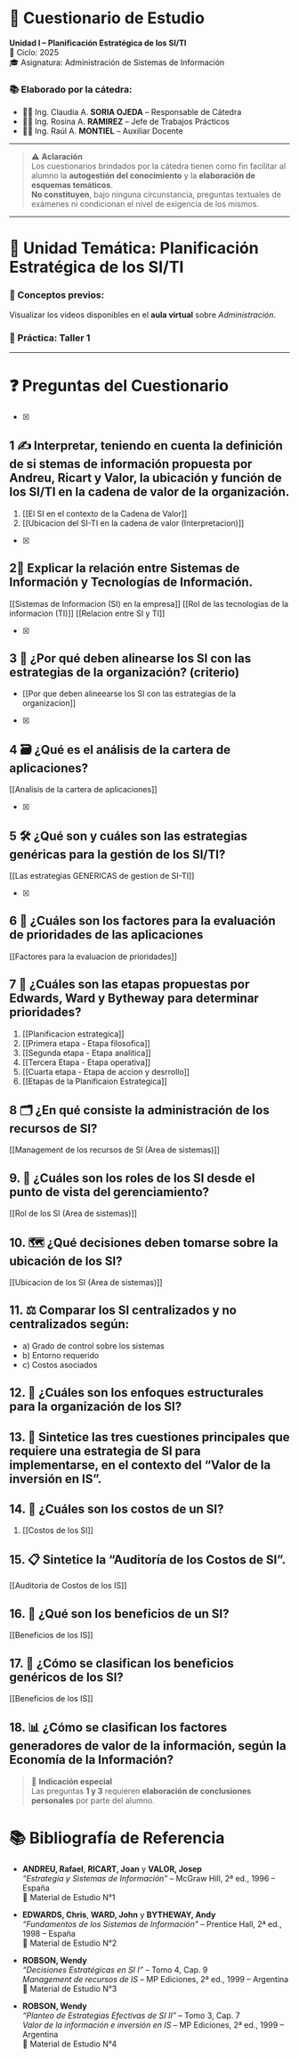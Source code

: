 # 📝 Cuestionario de Estudio  
**Unidad I – Planificación Estratégica de los SI/TI**  
📆 Ciclo: 2025  
🎓 Asignatura: Administración de Sistemas de Información  

### 📚 Elaborado por la cátedra:
- 👩‍🏫 Ing. Claudia A. **SORIA OJEDA** – Responsable de Cátedra  
- 👩‍💼 Ing. Rosina A. **RAMIREZ** – Jefe de Trabajos Prácticos  
- 👨‍💻 Ing. Raúl A. **MONTIEL** – Auxiliar Docente  

---

> ⚠️ **Aclaración**  
Los cuestionarios brindados por la cátedra tienen como fin facilitar al alumno la **autogestión del conocimiento** y la **elaboración de esquemas temáticos**.  
**No constituyen**, bajo ninguna circunstancia, preguntas textuales de exámenes ni condicionan el nivel de exigencia de los mismos.

---

# 📌 Unidad Temática: Planificación Estratégica de los SI/TI

### 🧠 Conceptos previos:
Visualizar los videos disponibles en el **aula virtual** sobre *Administración*.

### 🧪 Práctica: Taller 1

---

# ❓ Preguntas del Cuestionario

- [x] 
## 1 ✍️ Interpretar, teniendo en cuenta la definición de si stemas de información propuesta por **Andreu, Ricart y Valor**, la ubicación y función de los **SI/TI en la cadena de valor** de la organización.
1. [[El SI en el contexto de la Cadena de Valor]]
2. [[Ubicacion del SI-TI en la cadena de valor (Interpretacion)]]

- [x] 
## 2📡 Explicar la **relación entre Sistemas de Información y Tecnologías de Información**.
[[Sistemas de Informacion (SI) en la empresa]]
[[Rol de las tecnologias de la informacion (TI)]]
[[Relacion entre SI y TI]]

- [x] 
## 3 🤝 ¿Por qué deben **alinearse los SI con las estrategias** de la organización? (criterio)
- [[Por que deben alineearse los SI con las estrategias de la organizacion]]

- [x] 
## 4 🗃️ ¿Qué es el **análisis de la cartera de aplicaciones**?  
[[Analisis de la cartera de aplicaciones]]

- [x] 
## 5 🛠️ ¿Qué son y cuáles son las **estrategias genéricas para la gestión de los SI/TI**? 
[[Las estrategias GENERICAS de gestion de SI-TI]]

- [x] 
## 6  🧮 ¿Cuáles son los **factores para la evaluación de prioridades** de las aplicaciones 
[[Factores para la evaluacion de prioridades]]

## 7 🧭 ¿Cuáles son las **etapas propuestas por Edwards, Ward y Bytheway** para determinar prioridades?
1. [[Planificacion estrategica]]
2. [[Primera etapa - Etapa filosofica]]
3. [[Segunda etapa - Etapa analitica]]
4. [[Tercera Etapa - Etapa operativa]]
5. [[Cuarta etapa - Etapa de accion y desrrollo]]
6. [[Etapas de la Planificaion Estrategica]]

## 8 🗂️ ¿En qué consiste la **administración de los recursos de SI**?
[[Management de los recursos de SI (Area de sistemas)]]

## 9. 🎯 ¿Cuáles son los **roles de los SI** desde el punto de vista del gerenciamiento?
[[Rol de los SI (Area de sistemas)]]
## 10. 🗺️ ¿Qué **decisiones deben tomarse sobre la ubicación** de los SI?
[[Ubicacion de los SI (Area de sistemas)]]
## 11. ⚖️ Comparar los **SI centralizados y no centralizados** según:
- a) Grado de control sobre los sistemas  
- b) Entorno requerido  
- c) Costos asociados  

## 12. 🧱 ¿Cuáles son los **enfoques estructurales** para la organización de los SI?


## 13. 🧩 Sintetice las **tres cuestiones principales** que requiere una estrategia de SI para implementarse, en el contexto del **“Valor de la inversión en IS”**.

## 14. 💸 ¿Cuáles son los **costos de un SI**?
1. [[Costos de los SI]]

## 15. 📋 Sintetice la **“Auditoría de los Costos de SI”**.
[[Auditoria de Costos de los IS]]

## 16. 🎁 ¿Qué son los **beneficios de un SI**?
[[Beneficios de los IS]]
## 17. 🧾 ¿Cómo se **clasifican los beneficios genéricos** de los SI?
[[Beneficios de los IS]]

## 18. 📊 ¿Cómo se **clasifican los factores generadores de valor** de la información, según la **Economía de la Información**?

> 💬 **Indicación especial**  
Las preguntas **1 y 3** requieren **elaboración de conclusiones personales** por parte del alumno.


# 📚 Bibliografía de Referencia

- **ANDREU, Rafael**, **RICART, Joan** y **VALOR, Josep**  
  *“Estrategia y Sistemas de Información”* – McGraw Hill, 2ª ed., 1996 – España  
  📁 Material de Estudio N°1  

- **EDWARDS, Chris**, **WARD, John** y **BYTHEWAY, Andy**  
  *“Fundamentos de los Sistemas de Información”* – Prentice Hall, 2ª ed., 1998 – España  
  📁 Material de Estudio N°2  

- **ROBSON, Wendy**  
  *“Decisiones Estratégicas en SI I”* – Tomo 4, Cap. 9  
  *Management de recursos de IS* – MP Ediciones, 2ª ed., 1999 – Argentina  
  📁 Material de Estudio N°3  

- **ROBSON, Wendy**  
  *“Planteo de Estrategias Efectivas de SI II”* – Tomo 3, Cap. 7  
  *Valor de la información e inversión en IS* – MP Ediciones, 2ª ed., 1999 – Argentina  
  📁 Material de Estudio N°4
